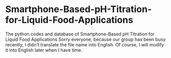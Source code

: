 # Smartphone-Based-pH-Titration-for-Liquid-Food-Applications
The python codes and database of Smartphone-Based pH Titration for Liquid Food Applications 
Sorry everyone, because our group has been busy recently, I didn't translate the file name into English. Of course, I will modify it into English later when I have time.
